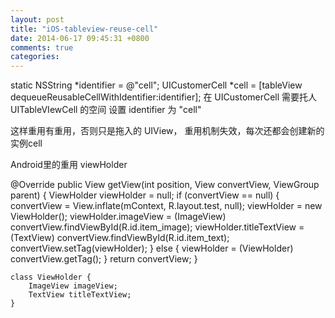 ```yaml
---
layout: post
title: "iOS-tableview-reuse-cell"
date: 2014-06-17 09:45:31 +0800
comments: true
categories: 
---
```


static NSString *identifier = @"cell";
UICustomerCell *cell = [tableView dequeueReusableCellWithIdentifier:identifier];
在 UICustomerCell 需要托人 UITableVIewCell 的空间 设置 identifier 为 "cell"

这样重用有重用，否则只是拖入的 UIView， 重用机制失效，每次还都会创建新的实例cell



Android里的重用 viewHolder

 @Override
    public View getView(int position, View convertView, ViewGroup parent) {
        ViewHolder viewHolder = null;
        if (convertView == null) {
            convertView = View.inflate(mContext, R.layout.test, null);
            viewHolder = new ViewHolder();
            viewHolder.imageView = (ImageView) convertView.findViewById(R.id.item_image);
            viewHolder.titleTextView = (TextView) convertView.findViewById(R.id.item_text);
            convertView.setTag(viewHolder);
        } else {
            viewHolder = (ViewHolder) convertView.getTag();
        }
        return convertView;
    }


    class ViewHolder {
        ImageView imageView;
        TextView titleTextView;
    }